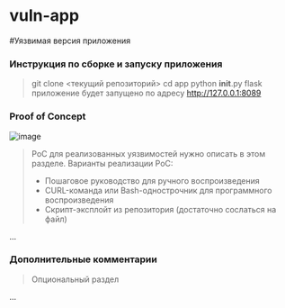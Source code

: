 # vuln-app
#Уязвимая версия приложения

### Инструкция по сборке и запуску приложения
> git clone <текущий репозиторий>
> cd app
> python __init__.py
> flask приложение будет запущено по адресу http://127.0.0.1:8089


### Proof of Concept
![image](https://github.com/medarov411/vuln-app/assets/60567375/27dd6f24-64d5-45cf-a6a8-c63cb126a711)

> PoC для реализованных уязвимостей нужно описать в этом разделе. Варианты реализации PoC:
> - Пошаговое руководство для ручного воспроизведения
> - CURL-команда или Bash-однострочник для программного воспроизведения
> - Скрипт-эксплойт из репозитория (достаточно сослаться на файл)

...

### Дополнительные комментарии
> Опциональный раздел

...

